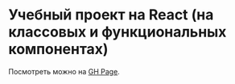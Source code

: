 # Учебный проект на React (на классовых и функциональных компонентах)

Посмотреть можно на [GH Page](https://romzes82.github.io/react-movies/).

